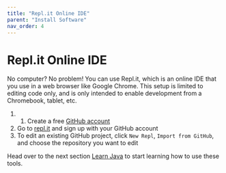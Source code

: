 ```yaml
---
title: "Repl.it Online IDE"
parent: "Install Software"
nav_order: 4
---
```

# Repl.it Online IDE

No computer? No problem! You can use Repl.it, which is an online IDE that you use in a web browser like Google Chrome. This setup is limited to editing code only, and is only intended to enable development from a Chromebook, tablet, etc.

1. 1. Create a free [GitHub account](https://github.com/)
2. Go to [repl.it](https://repl.it) and sign up with your GitHub account
3. To edit an existing GitHub project, click ```New Repl```, ```Import from GitHub```, and choose the repository you want to edit

Head over to the next section [Learn Java](/Learn-Java) to start learning how to use these tools.
